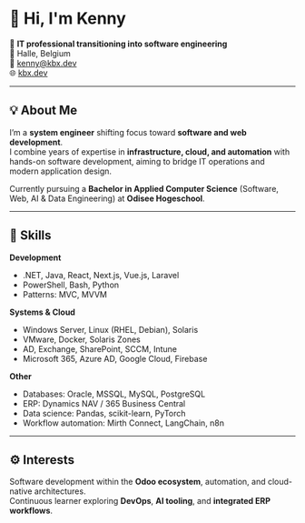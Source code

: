 # 👋 Hi, I'm Kenny

🎯 **IT professional transitioning into software engineering**  
📍 Halle, Belgium  
📧 [kenny@kbx.dev](mailto:kenny@kbx.dev)  
🌐 [kbx.dev](https://kbx.dev)

---

## 💡 About Me

I’m a **system engineer** shifting focus toward **software and web development**.  
I combine years of expertise in **infrastructure, cloud, and automation** with hands-on software development, aiming to bridge IT operations and modern application design.  

Currently pursuing a **Bachelor in Applied Computer Science** (Software, Web, AI & Data Engineering) at **Odisee Hogeschool**.

---

## 🧠 Skills

**Development**
- .NET, Java, React, Next.js, Vue.js, Laravel  
- PowerShell, Bash, Python  
- Patterns: MVC, MVVM  

**Systems & Cloud**
- Windows Server, Linux (RHEL, Debian), Solaris  
- VMware, Docker, Solaris Zones  
- AD, Exchange, SharePoint, SCCM, Intune  
- Microsoft 365, Azure AD, Google Cloud, Firebase  

**Other**
- Databases: Oracle, MSSQL, MySQL, PostgreSQL  
- ERP: Dynamics NAV / 365 Business Central  
- Data science: Pandas, scikit-learn, PyTorch  
- Workflow automation: Mirth Connect, LangChain, n8n  

---

## ⚙️ Interests

Software development within the **Odoo ecosystem**, automation, and cloud-native architectures.  
Continuous learner exploring **DevOps**, **AI tooling**, and **integrated ERP workflows**.
